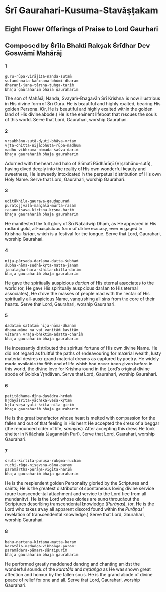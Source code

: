 # Śrī Gaurahari-Kusuma-Stavāṣṭakam

## Eight Flower Offerings of Praise to Lord Gaurhari

## Composed by Śrīla Bhakti Rakṣak Śrīdhar Dev-Goswāmī Mahārāj

#### 1

    guru-rūpa-virājita-nanda-sutaṁ
    sutanūnnata-kāñchana-bhūmi-dharam
    dharaṇī-jana-tāraṇa-tuṅga-tariṁ
    bhaja gaurahariṁ bhaja gauraharim

The son of Mahārāj Nanda, Svayaṁ-Bhagavān Śrī Krishna, is now illustrious in His divine form of Śrī Guru. He is beautiful and highly exalted, bearing His golden Persona. (Or, He is beautiful and highly exalted within the golden land of His divine abode.) He is the eminent lifeboat that rescues the souls of this world. Serve that Lord, Gaurahari, worship Gaurahari.

#### 2

    vṛṣabhānu-sutā-dyuti-bhāva-vṛtaṁ
    vṛta-chitta-nijādbhuta-rūpa-madhum
    madhu-vibhrama-nāmada-śaśva-dariṁ
    bhaja gaurahariṁ bhaja gauraharim

Adorned  with  the  heart  and  halo  of Śrīmatī Rādhārāṇī (Vṛṣabhānu-sutā), having dived deeply into the reality of His own wonderful beauty and sweetness, He is sweetly intoxicated in the perpetual distribution of His own Holy Name. Serve that Lord, Gaurahari, worship Gaurahari.

#### 3

    uditākhila-gaurava-gauḍapuraṁ
    puraṭojjvala-maṅgala-mūrta-rasam
    rasanotsava-kīrtana-kṛṣṇa-hariṁ
    bhaja gaurahariṁ bhaja gauraharim

He manifested the full glory of Śrī Nabadwip Dhām, as He appeared in His radiant gold, all-auspicious form of divine ecstasy, ever engaged in Krishna-*kīrtan*, which is a festival for the tongue. Serve that Lord, Gaurahari, worship Gaurahari.

#### 4

    nija-pārṣada-darśana-datta-śubhaṁ
    śubha-nāma-sudhā-kṛta-matta-janam
    janatāgha-hara-sthita-chitta-darim
    bhaja gaurahariṁ bhaja gauraharim

He gave the spiritually auspicious *darśan* of His eternal associates to the world (or, He gave His spiritually auspicious darśan to His eternal associates), He drove the masses of people mad with the nectar of His spiritually all-auspicious Name, vanquishing all sins from the core of their hearts. Serve that Lord, Gaurahari, worship Gaurahari.

#### 5

    dadataṁ satataṁ nija-nāma-dhanaṁ
    dhana-māna na vai vanitāṁ kavitām
    vitaran vraja-bhaktim-adatta-charīṁ
    bhaja gaurahariṁ bhaja gauraharim

He incessantly distributed the spiritual fortune of His own divine Name. He did not regard as fruitful the paths of endeavouring for material wealth, lusty material desires or grand material dreams as captured by poetry. He widely made available the fifth end of life which had never been given before in this world, the divine love for Krishna found in the Lord’s original divine abode of Goloka Vṛndāvan. Serve that Lord, Gaurahari, worship Gaurahari.

#### 6

    patitādhama-dīna-dayādra-hṛdaṁ
    hṛdayāśrita-yāchaka-veśa-kṛtam
    kṛta-veṣa-yati-śrita-nīla-giriṁ
    bhaja gaurahariṁ bhaja gauraharim

He is the great benefactor whose heart is melted with compassion for the fallen and out of that feeling in His heart He accepted the dress of a beggar (the renounced order of life, *sannyās*). After accepting this dress He took shelter in Nīlāchala (Jagannāth Purī). Serve that Lord, Gaurahari, worship Gaurahari.

#### 7

    śruti-kīrtita-pūruṣa-rukṣma-ruchiṁ
    ruchi-rāga-niṣevaṇa-dāna-param
    paramārtha-purāṇa-vigīta-hariṁ
    bhaja gaurahariṁ bhaja gauraharim

He is the resplendent golden Personality gloried by the Scriptures and saints; He is the greatest distributor of spontaneous loving divine service (pure transcendental attachment and service to the Lord free from all mundanity). He is the Lord whose glories are sung throughout the Scriptures describing transcendental knowledge (*Purāṇas*), (or, He is the Lord who takes away all apparent discord found within the *Purāṇas’* revelation of transcendental knowledge.) Serve that Lord, Gaurahari, worship Gaurahari.

#### 8

    bahu-nartana-kīrtana-matta-karam
    karatāla-mṛdaṅga-vibhaṅga-param!
    paramādara-pāmara-śāntipurīṁ
    bhaja gaurahariṁ bhaja gauraharim

He performed greatly maddened dancing and chanting amidst the wonderful sounds of the *karatāla* and *mṛdaṅga* as He was shown great affection and honour by the fallen souls. He is the grand abode of divine peace of relief for one and all. Serve that Lord, Gaurahari, worship Gaurahari.

